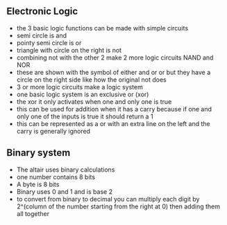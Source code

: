 ## Electronic Logic

* the 3 basic logic functions can be made with simple circuits
* semi circle is and
* pointy semi circle is or
* triangle with circle on the right is not
* combining not with the other 2 make 2 more logic circuits NAND and NOR
* these are shown with the symbol of either and or or but they have a circle on the right side like how the original not does
* 3 or more logic circuits make a logic system
* one basic logic system is an exclusive or (xor)
* the xor it only activates when one and only one is true
* this can be used for addition when it has a carry because if one and only one of the inputs is true it should return a 1
* this can be represented as a or with an extra line on the left and the carry is generally ignored

## Binary system
* The altair uses binary calculations
* one number contains 8 bits
* A byte is 8 bits
* Binary uses 0 and 1 and is base 2
* to convert from binary to decimal you can multiply each digit by 2^(column of the number starting from the right at 0) then adding them all together

